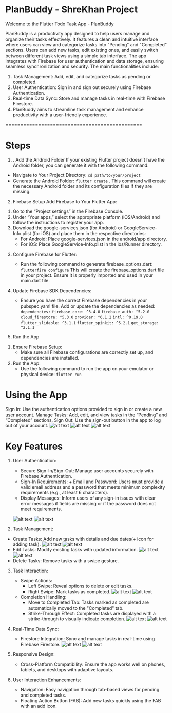 # PlanBuddy - ShreKhan Project

Welcome to the Flutter Todo Task App - PlanBuddy


PlanBuddy is a productivity app designed to help users manage and organize their tasks effectively. It features a clean and intuitive interface where users can view and categorize tasks into "Pending" and "Completed" sections. Users can add new tasks, edit existing ones, and easily switch between different task views using a simple tab interface. The app integrates with Firebase for user authentication and data storage, ensuring seamless synchronization and security. 
The main functionalities include:
1) Task Management: Add, edit, and categorize tasks as pending or completed.
2) User Authentication: Sign in and sign out securely using Firebase Authentication.
3) Real-time Data Sync: Store and manage tasks in real-time with Firebase Firestore.
4) PlanBuddy aims to streamline task management and enhance productivity with a user-friendly experience.

==============================================

# Steps

1) . Add the Android Folder
If your existing Flutter project doesn’t have the Android folder, you can generate it with the following command:

 * Navigate to Your Project Directory:
            `cd path/to/your/project`
 * Generate the Android Folder:
            `flutter create` .
This command will create the necessary Android folder and  its configuration files if they are missing.

2) Firebase Setup
Add Firebase to Your Flutter App:
  1. Go to the “Project settings” in the Firebase Console.
  2. Under “Your apps,” select the appropriate platform (iOS/Android) and follow the instructions to register your app.
   3. Download the google-services.json (for Android) or GoogleService-Info.plist (for iOS) and place them in the respective directories:
      * For Android: Place google-services.json in the android/app directory.
      * For iOS: Place GoogleService-Info.plist in the ios/Runner directory.
3) Configure Firebase for Flutter:
    * Run the following command to generate firebase_options.dart:
      `flutterfire configure`
This will create the firebase_options.dart file in your project. Ensure it is properly imported and used in your main.dart file.

4) Update Firebase SDK Dependencies:

     * Ensure you have the correct Firebase dependencies in your pubspec.yaml file. Add or update the dependencies as needed:
     ` dependencies:`
         `firebase_core: ^3.4.0`
         `firebase_auth: ^5.2.0`
         `cloud_firestore: ^5.3.0`
         `provider: ^6.1.2`
         `intl: ^0.19.0`
         `flutter_slidable: ^3.1.1`
         `flutter_spinkit: ^5.2.1`
         `get_storage: ^2.1.1`
5) Run the App
  1. Ensure Firebase Setup:
      * Make sure all Firebase configurations are correctly set up, and dependencies are installed.
  2. Run the App:
      * Use the following command to run the app on your emulator or physical device:
           `flutter run`
         
# Using the App 

Sign In: Use the authentication options provided to sign in or create a new user account.
Manage Tasks: Add, edit, and view tasks in the “Pending” and “Completed” sections.
Sign Out: Use the sign-out button in the app to log out of your account.
![alt text](image-1.png)   ![alt text](image.png) ![alt text](image-4.png)

# Key Features 
1) User Authentication:
    * Secure Sign-In/Sign-Out: Manage user accounts securely with Firebase Authentication.
    * Sign-In Requirements:
          + Email and Password: Users must provide a valid email address and a password that meets minimum complexity requirements (e.g., at least 6 characters).
    *    Display Messages: Inform users of any sign-in issues with clear error messages if fields are missing or if the password does not meet requirements.

    ![alt text](image-2.png)  ![alt text](image-3.png)

2) Task Management:
  * Create Tasks: Add new tasks with details and due dates(+ icon for adding task).
  ![alt text](image-6.png)  ![alt text](image-7.png)
  * Edit Tasks: Modify existing tasks with updated information.
   ![alt text](image-10.png)  ![alt text](image-11.png)
  * Delete Tasks: Remove tasks with a swipe gesture.

3) Task Interaction:
   * Swipe Actions:
     + Left Swipe: Reveal options to delete or edit tasks.
     + Right Swipe: Mark tasks as completed.
   ![alt text](image-8.png)  ![alt text](image-9.png)
   * Completion Handling:
     + Move to Completed Tab: Tasks marked as completed are automatically moved to the "Completed" tab.
     + Strike-Through Effect: Completed tasks are displayed with a strike-through to visually indicate completion.
     ![alt text](image-12.png)  ![alt text](image-13.png)


4) Real-Time Data Sync:
   *  Firestore Integration: Sync and manage tasks in real-time using Firebase Firestore. 
   ![alt text](image-14.png)  ![alt text](image-15.png)
5) Responsive Design:
   * Cross-Platform Compatibility: Ensure the app works well on phones, tablets, and desktops with adaptive layouts.
6) User Interaction Enhancements:
   * Navigation: Easy navigation through tab-based views for pending and completed tasks.
   * Floating Action Button (FAB): Add new tasks quickly using the FAB with an add icon.


